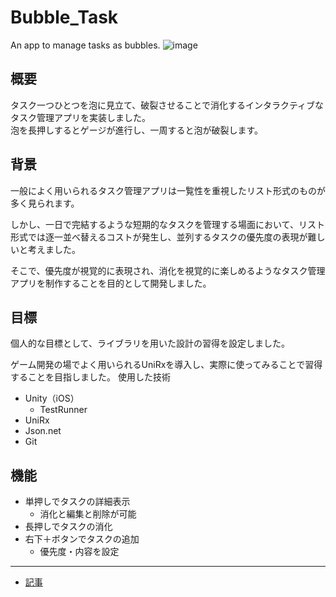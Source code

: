 # Bubble_Task
An app to manage tasks as bubbles.
![image](https://user-images.githubusercontent.com/48580884/162725717-efcb38ba-d5d6-4568-9a1c-490e8027d3ff.png)

## 概要
タスク一つひとつを泡に見立て、破裂させることで消化するインタラクティブなタスク管理アプリを実装しました。<br>
泡を長押しするとゲージが進行し、一周すると泡が破裂します。

## 背景

一般によく用いられるタスク管理アプリは一覧性を重視したリスト形式のものが多く見られます。

しかし、一日で完結するような短期的なタスクを管理する場面において、リスト形式では逐一並べ替えるコストが発生し、並列するタスクの優先度の表現が難しいと考えました。

そこで、優先度が視覚的に表現され、消化を視覚的に楽しめるようなタスク管理アプリを制作することを目的として開発しました。

## 目標

個人的な目標として、ライブラリを用いた設計の習得を設定しました。

ゲーム開発の場でよく用いられるUniRxを導入し、実際に使ってみることで習得することを目指しました。
使用した技術

- Unity（iOS）
  - TestRunner
- UniRx
- Json.net
- Git

## 機能

- 単押しでタスクの詳細表示
  - 消化と編集と削除が可能
- 長押しでタスクの消化
- 右下＋ボタンでタスクの追加
  - 優先度・内容を設定

---
- [記事](https://www.resume.id/works/e48c0a4d374460ce)
